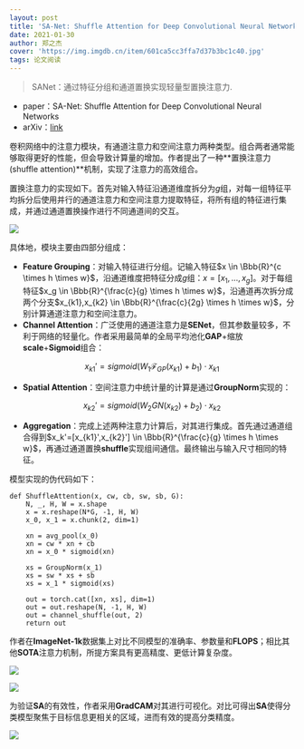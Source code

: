 ```yaml
---
layout: post
title: 'SA-Net: Shuffle Attention for Deep Convolutional Neural Networks'
date: 2021-01-30
author: 郑之杰
cover: 'https://img.imgdb.cn/item/601ca5cc3ffa7d37b3bc1c40.jpg'
tags: 论文阅读
---
```


> SANet：通过特征分组和通道置换实现轻量型置换注意力.

- paper：SA-Net: Shuffle Attention for Deep Convolutional Neural Networks
- arXiv：[link](https://arxiv.org/abs/2102.00240)

卷积网络中的注意力模块，有通道注意力和空间注意力两种类型。组合两者通常能够取得更好的性能，但会导致计算量的增加。作者提出了一种**置换注意力(shuffle attention)**机制，实现了注意力的高效组合。

置换注意力的实现如下。首先对输入特征沿通道维度拆分为$g$组，对每一组特征平均拆分后使用并行的通道注意力和空间注意力提取特征，将所有组的特征进行集成，并通过通道置换操作进行不同通道间的交互。

![](https://img.imgdb.cn/item/601cb04a3ffa7d37b3c0b9c2.jpg)

具体地，模块主要由四部分组成：
- **Feature Grouping**：对输入特征进行分组。记输入特征$x \in \Bbb{R}^{c \times h \times w}$，沿通道维度把特征分成$g$组：$x=[x_1,...,x_g]$。对于每组特征$x_g \in \Bbb{R}^{\frac{c}{g} \times h \times w}$，沿通道再次拆分成两个分支$x_{k1},x_{k2} \in \Bbb{R}^{\frac{c}{2g} \times h \times w}$，分别计算通道注意力和空间注意力。
- **Channel Attention**：广泛使用的通道注意力是**SENet**，但其参数量较多，不利于网络的轻量化。作者采用最简单的全局平均池化**GAP**+缩放**scale**+**Sigmoid**组合：

$$ x_{k1}' = sigmoid(W_1\mathcal{F}_{GP}(x_{k1})+b_1) \cdot x_{k1} $$

- **Spatial Attention**：空间注意力中统计量的计算是通过**GroupNorm**实现的：

$$ x_{k2}' = sigmoid(W_2GN(x_{k2})+b_2) \cdot x_{k2} $$

- **Aggregation**：完成上述两种注意力计算后，对其进行集成。首先通过通道组合得到$x_k'=[x_{k1}',x_{k2}'] \in \Bbb{R}^{\frac{c}{g} \times h \times w}$，再通过通道置换**shuffle**实现组间通信。最终输出与输入尺寸相同的特征。

模型实现的伪代码如下：

```
def ShuffleAttention(x, cw, cb, sw, sb, G):
    N, _, H, W = x.shape
    x = x.reshape(N*G, -1, H, W)
    x_0, x_1 = x.chunk(2, dim=1)
    
    xn = avg_pool(x_0)
    xn = cw * xn + cb
    xn = x_0 * sigmoid(xn)
    
    xs = GroupNorm(x_1)
    xs = sw * xs + sb
    xs = x_1 * sigmoid(xs)
    
    out = torch.cat([xn, xs], dim=1)
    out = out.reshape(N, -1, H, W)
    out = channel_shuffle(out, 2)
    return out
```

作者在**ImageNet-1k**数据集上对比不同模型的准确率、参数量和**FLOPS**；相比其他**SOTA**注意力机制，所提方案具有更高精度、更低计算复杂度。

![](https://img.imgdb.cn/item/601cb9233ffa7d37b3c472d4.jpg)

![](https://img.imgdb.cn/item/601cb9b33ffa7d37b3c4a1ae.jpg)

为验证**SA**的有效性，作者采用**GradCAM**对其进行可视化。对比可得出**SA**使得分类模型聚焦于目标信息更相关的区域，进而有效的提高分类精度。

![](https://img.imgdb.cn/item/601cb8c43ffa7d37b3c452dd.jpg)